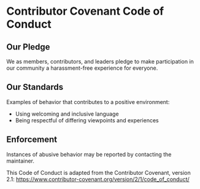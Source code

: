 # Contributor Covenant Code of Conduct

## Our Pledge
We as members, contributors, and leaders pledge to make participation in our community a harassment-free experience for everyone.

## Our Standards
Examples of behavior that contributes to a positive environment:
- Using welcoming and inclusive language
- Being respectful of differing viewpoints and experiences

## Enforcement
Instances of abusive behavior may be reported by contacting the maintainer.

This Code of Conduct is adapted from the Contributor Covenant, version 2.1:
https://www.contributor-covenant.org/version/2/1/code_of_conduct/
